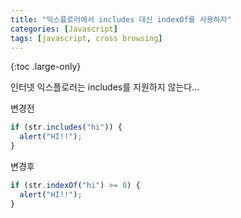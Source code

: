 ```yaml
---
title: "익스플로러에서 includes 대신 indexOf를 사용하자"
categories: [Javascript]
tags: [javascript, cross browsing]
---
```


{:toc .large-only}

인터넷 익스플로러는 includes를 지원하지 않는다...

변경전

```js
if (str.includes("hi")) {
  alert("HI!!");
}
```

변경후

```js
if (str.indexOf("hi") >= 0) {
  alert("HI!!");
}
```
